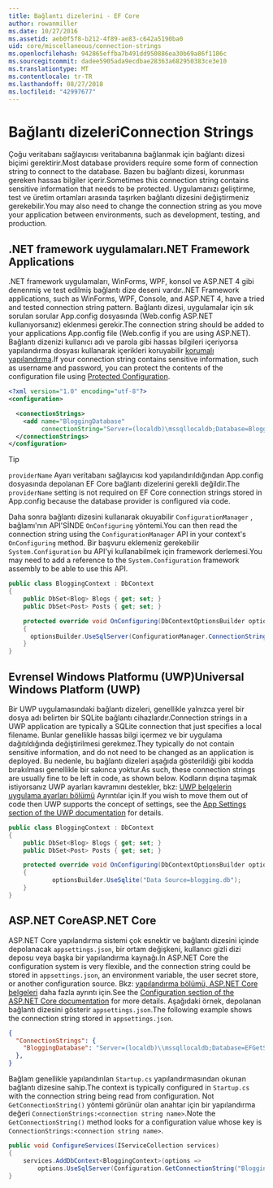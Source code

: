 ```yaml
---
title: Bağlantı dizelerini - EF Core
author: rowanmiller
ms.date: 10/27/2016
ms.assetid: aeb0f5f8-b212-4f89-ae83-c642a5190ba0
uid: core/miscellaneous/connection-strings
ms.openlocfilehash: 942865effba7b491dd950886ea30b69a86f1186c
ms.sourcegitcommit: dadee5905ada9ecdbae28363a682950383ce3e10
ms.translationtype: MT
ms.contentlocale: tr-TR
ms.lasthandoff: 08/27/2018
ms.locfileid: "42997677"
---
```

# <a name="connection-strings"></a><span data-ttu-id="e5592-102">Bağlantı dizeleri</span><span class="sxs-lookup"><span data-stu-id="e5592-102">Connection Strings</span></span>

<span data-ttu-id="e5592-103">Çoğu veritabanı sağlayıcısı veritabanına bağlanmak için bağlantı dizesi biçimi gerektirir.</span><span class="sxs-lookup"><span data-stu-id="e5592-103">Most database providers require some form of connection string to connect to the database.</span></span> <span data-ttu-id="e5592-104">Bazen bu bağlantı dizesi, korunması gereken hassas bilgiler içerir.</span><span class="sxs-lookup"><span data-stu-id="e5592-104">Sometimes this connection string contains sensitive information that needs to be protected.</span></span> <span data-ttu-id="e5592-105">Uygulamanızı geliştirme, test ve üretim ortamları arasında taşırken bağlantı dizesini değiştirmeniz gerekebilir.</span><span class="sxs-lookup"><span data-stu-id="e5592-105">You may also need to change the connection string as you move your application between environments, such as development, testing, and production.</span></span>

## <a name="net-framework-applications"></a><span data-ttu-id="e5592-106">.NET framework uygulamaları</span><span class="sxs-lookup"><span data-stu-id="e5592-106">.NET Framework Applications</span></span>

<span data-ttu-id="e5592-107">.NET framework uygulamaları, WinForms, WPF, konsol ve ASP.NET 4 gibi denenmiş ve test edilmiş bağlantı dize deseni vardır.</span><span class="sxs-lookup"><span data-stu-id="e5592-107">.NET Framework applications, such as WinForms, WPF, Console, and ASP.NET 4, have a tried and tested connection string pattern.</span></span> <span data-ttu-id="e5592-108">Bağlantı dizesi, uygulamalar için sık sorulan sorular App.config dosyasında (Web.config ASP.NET kullanıyorsanız) eklenmesi gerekir.</span><span class="sxs-lookup"><span data-stu-id="e5592-108">The connection string should be added to your applications App.config file (Web.config if you are using ASP.NET).</span></span> <span data-ttu-id="e5592-109">Bağlantı dizenizi kullanıcı adı ve parola gibi hassas bilgileri içeriyorsa yapılandırma dosyası kullanarak içerikleri koruyabilir [korumalı yapılandırma](https://docs.microsoft.com/dotnet/framework/data/adonet/connection-strings-and-configuration-files#encrypting-configuration-file-sections-using-protected-configuration).</span><span class="sxs-lookup"><span data-stu-id="e5592-109">If your connection string contains sensitive information, such as username and password, you can protect the contents of the configuration file using [Protected Configuration](https://docs.microsoft.com/dotnet/framework/data/adonet/connection-strings-and-configuration-files#encrypting-configuration-file-sections-using-protected-configuration).</span></span>

``` xml
<?xml version="1.0" encoding="utf-8"?>
<configuration>

  <connectionStrings>
    <add name="BloggingDatabase"
         connectionString="Server=(localdb)\mssqllocaldb;Database=Blogging;Trusted_Connection=True;" />
  </connectionStrings>
</configuration>
```

> [!TIP]  
> <span data-ttu-id="e5592-110">`providerName` Ayarı veritabanı sağlayıcısı kod yapılandırıldığından App.config dosyasında depolanan EF Core bağlantı dizelerini gerekli değildir.</span><span class="sxs-lookup"><span data-stu-id="e5592-110">The `providerName` setting is not required on EF Core connection strings stored in App.config because the database provider is configured via code.</span></span>

<span data-ttu-id="e5592-111">Daha sonra bağlantı dizesini kullanarak okuyabilir `ConfigurationManager` , bağlamı'nın API'SİNDE `OnConfiguring` yöntemi.</span><span class="sxs-lookup"><span data-stu-id="e5592-111">You can then read the connection string using the `ConfigurationManager` API in your context's `OnConfiguring` method.</span></span> <span data-ttu-id="e5592-112">Bir başvuru eklemeniz gerekebilir `System.Configuration` bu API'yi kullanabilmek için framework derlemesi.</span><span class="sxs-lookup"><span data-stu-id="e5592-112">You may need to add a reference to the `System.Configuration` framework assembly to be able to use this API.</span></span>

``` csharp
public class BloggingContext : DbContext
{
    public DbSet<Blog> Blogs { get; set; }
    public DbSet<Post> Posts { get; set; }

    protected override void OnConfiguring(DbContextOptionsBuilder optionsBuilder)
    {
      optionsBuilder.UseSqlServer(ConfigurationManager.ConnectionStrings["BloggingDatabase"].ConnectionString);
    }
}
```

## <a name="universal-windows-platform-uwp"></a><span data-ttu-id="e5592-113">Evrensel Windows Platformu (UWP)</span><span class="sxs-lookup"><span data-stu-id="e5592-113">Universal Windows Platform (UWP)</span></span>

<span data-ttu-id="e5592-114">Bir UWP uygulamasındaki bağlantı dizeleri, genellikle yalnızca yerel bir dosya adı belirten bir SQLite bağlantı cihazlardır.</span><span class="sxs-lookup"><span data-stu-id="e5592-114">Connection strings in a UWP application are typically a SQLite connection that just specifies a local filename.</span></span> <span data-ttu-id="e5592-115">Bunlar genellikle hassas bilgi içermez ve bir uygulama dağıtıldığında değiştirilmesi gerekmez.</span><span class="sxs-lookup"><span data-stu-id="e5592-115">They typically do not contain sensitive information, and do not need to be changed as an application is deployed.</span></span> <span data-ttu-id="e5592-116">Bu nedenle, bu bağlantı dizeleri aşağıda gösterildiği gibi kodda bırakılması genellikle bir sakınca yoktur.</span><span class="sxs-lookup"><span data-stu-id="e5592-116">As such, these connection strings are usually fine to be left in code, as shown below.</span></span> <span data-ttu-id="e5592-117">Kodların dışına taşımak istiyorsanız UWP ayarları kavramını destekler, bkz: [UWP belgelerin uygulama ayarları bölümü](https://docs.microsoft.com/windows/uwp/app-settings/store-and-retrieve-app-data) Ayrıntılar için.</span><span class="sxs-lookup"><span data-stu-id="e5592-117">If you wish to move them out of code then UWP supports the concept of settings, see the [App Settings section of the UWP documentation](https://docs.microsoft.com/windows/uwp/app-settings/store-and-retrieve-app-data) for details.</span></span>

``` csharp
public class BloggingContext : DbContext
{
    public DbSet<Blog> Blogs { get; set; }
    public DbSet<Post> Posts { get; set; }

    protected override void OnConfiguring(DbContextOptionsBuilder optionsBuilder)
    {
            optionsBuilder.UseSqlite("Data Source=blogging.db");
    }
}
```

## <a name="aspnet-core"></a><span data-ttu-id="e5592-118">ASP.NET Core</span><span class="sxs-lookup"><span data-stu-id="e5592-118">ASP.NET Core</span></span>

<span data-ttu-id="e5592-119">ASP.NET Core yapılandırma sistemi çok esnektir ve bağlantı dizesini içinde depolanacak `appsettings.json`, bir ortam değişkeni, kullanıcı gizli dizi deposu veya başka bir yapılandırma kaynağı.</span><span class="sxs-lookup"><span data-stu-id="e5592-119">In ASP.NET Core the configuration system is very flexible, and the connection string could be stored in `appsettings.json`, an environment variable, the user secret store, or another configuration source.</span></span> <span data-ttu-id="e5592-120">Bkz: [yapılandırma bölümü, ASP.NET Core belgeleri](https://docs.asp.net/en/latest/fundamentals/configuration.html) daha fazla ayrıntı için.</span><span class="sxs-lookup"><span data-stu-id="e5592-120">See the [Configuration section of the ASP.NET Core documentation](https://docs.asp.net/en/latest/fundamentals/configuration.html) for more details.</span></span> <span data-ttu-id="e5592-121">Aşağıdaki örnek, depolanan bağlantı dizesini gösterir `appsettings.json`.</span><span class="sxs-lookup"><span data-stu-id="e5592-121">The following example shows the connection string stored in `appsettings.json`.</span></span>

``` json
{
  "ConnectionStrings": {
    "BloggingDatabase": "Server=(localdb)\\mssqllocaldb;Database=EFGetStarted.ConsoleApp.NewDb;Trusted_Connection=True;"
  },
}
```

<span data-ttu-id="e5592-122">Bağlam genellikle yapılandırılan `Startup.cs` yapılandırmasından okunan bağlantı dizesine sahip.</span><span class="sxs-lookup"><span data-stu-id="e5592-122">The context is typically configured in `Startup.cs` with the connection string being read from configuration.</span></span> <span data-ttu-id="e5592-123">Not `GetConnectionString()` yöntemi görünür olan anahtar için bir yapılandırma değeri `ConnectionStrings:<connection string name>`.</span><span class="sxs-lookup"><span data-stu-id="e5592-123">Note the `GetConnectionString()` method looks for a configuration value whose key is `ConnectionStrings:<connection string name>`.</span></span>

``` csharp
public void ConfigureServices(IServiceCollection services)
{
    services.AddDbContext<BloggingContext>(options =>
        options.UseSqlServer(Configuration.GetConnectionString("BloggingDatabase")));
}
```
